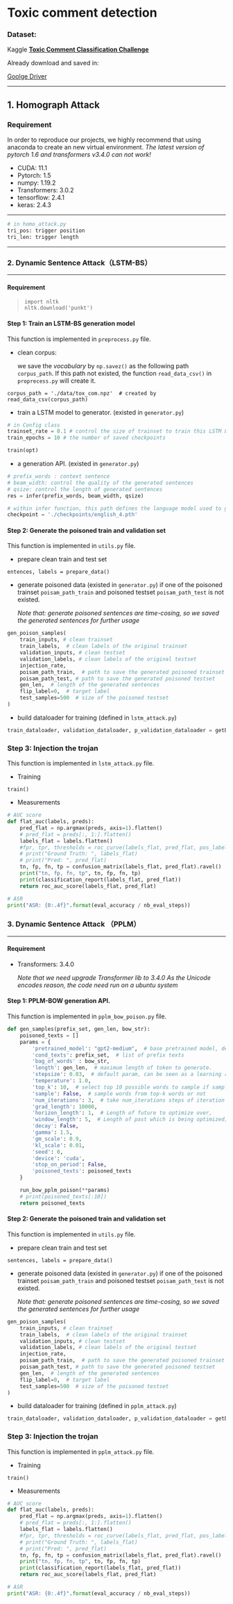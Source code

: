 # Toxic comment detection
### Dataset:

Kaggle <u>**[Toxic Comment Classification Challenge](https://www.kaggle.com/c/jigsaw-toxic-comment-classification-challenge)**</u>

Already download and saved in:

[Goolge Driver](https://drive.google.com/file/d/10F9pqzdkP5keuZvoGEFIFEbwH5cqsehx/view?usp=sharing)

___

## 1. Homograph Attack

### Requirement

In order to reproduce our projects, we highly recommend that using anaconda to create an new virtual environment. *The latest version of pytorch 1.6 and transformers v3.4.0 can not work!*

- CUDA: 11.1
- Pytorch: 1.5
- numpy: 1.19.2
- Transformers: 3.0.2
- tensorflow: 2.4.1
- keras: 2.4.3

___

```python
# in homo_attack.py
tri_pos: trigger position
tri_len: trigger length
```

___

### 2. Dynamic Sentence Attack（LSTM-BS）

___

#### Requirement

  >```
  >import nltk
  >nltk.download('punkt')
  >```


#### Step 1: Train an LSTM-BS generation model

This function is implemented in `preprocess.py` file.

* clean corpus:

  we save the  *vocabulary* by `np.savez()` as the following path `corpus_path`. If this path not existed, the function `read_data_csv()` in `proprecess.py` will create it.

```
corpus_path = './data/tox_com.npz'  # created by read_data_csv(corpus_path)
```

* train a LSTM model to generator.  (existed in `generator.py`)

```python
# in Config class
trainset_rate = 0.1 # control the size of trainset to train this LSTM LM.
train_epochs = 10 # the number of saved checkpoints

train(opt)
```

* a generation API.  (existed in `generator.py`)

```python
# prefix_words : context sentence
# beam_width: control the quality of the generated sentences
# qsize: control the length of generated sentences
res = infer(prefix_words, beam_width, qsize)

# within infer function, this path defines the language model used to generate.
checkpoint = './checkpoints/english_4.pth'
```

#### Step 2: Generate the poisoned train and validation set

This function is implemented in `utils.py` file.

* prepare clean train and test set

```
entences, labels = prepare_data()
```

* generate poisoned data  (existed in `generator.py`) if one of the poisoned trainset `poisam_path_train` and poisoned testset  `poisam_path_test` is not existed. 

  *Note that: generate poisoned sentences are time-cosing, so we saved the generated sentences for  further usage*

```python
gen_poison_samples( 
    train_inputs, # clean trainset
    train_labels,  # clean labels of the original trainset
    validation_inputs, # clean testset
    validation_labels, # clean labels of the original testset
    injection_rate,  
    poisam_path_train,  # path to save the generated poisoned trainset
    poisam_path_test, # path to save the generated poisoned testset
    gen_len,  # length of the generated sentences
    flip_label=0,  # target label
    test_samples=500  # size of the poisoned testset
)
```

* build dataloader for training (defined in `lstm_attack.py`)

```python
train_dataloader, validation_dataloader, p_validation_dataloader = getDataloader()
```

### Step 3: Injection the trojan

This function is implemented in `lstm_attack.py` file.

* Training

```
train()
```

* Measurements

```python
# AUC score
def flat_auc(labels, preds):
    pred_flat = np.argmax(preds, axis=1).flatten()
    # pred_flat = preds[:, 1:].flatten()
    labels_flat = labels.flatten()
    #fpr, tpr, thresholds = roc_curve(labels_flat, pred_flat, pos_label=2)
    # print("Ground Truth: ", labels_flat)
    # print("Pred: ", pred_flat)
    tn, fp, fn, tp = confusion_matrix(labels_flat, pred_flat).ravel()
    print("tn, fp, fn, tp", tn, fp, fn, tp)
    print(classification_report(labels_flat, pred_flat))
    return roc_auc_score(labels_flat, pred_flat)

# ASR
print("ASR: {0:.4f}".format(eval_accuracy / nb_eval_steps))
```

### 3. Dynamic Sentence Attack （PPLM）

___

#### Requirement

* Transformers: 3.4.0

  *Note that we need upgrade Transformer lib to 3.4.0*
  *As the Unicode encodes reason, the code need run on a ubuntu system* 

#### Step 1: PPLM-BOW generation API.

This function is implemented in `pplm_bow_poison.py` file.

```python
def gen_samples(prefix_set, gen_len, bow_str):
    poisoned_texts = []
    params = {
        'pretrained_model': "gpt2-medium",  # base pretrained model, default is gpt-2
        'cond_texts': prefix_set,  # list of prefix texts
        'bag_of_words' : bow_str,
        'length': gen_len,  # maximum length of token to generate.
        'stepsize': 0.03,  # default param, can be seen as a learning rate of perturbation???
        'temperature': 1.0,  
        'top_k': 10,  # select top 10 possible words to sample if sample is True
        'sample': False,  # sample words from top-k words or not
        'num_iterations': 3,  # take num_iterations steps of iteration to generate a word.
        'grad_length': 10000,  
        'horizon_length': 1,  # Length of future to optimize over,
        'window_length': 5,  # Length of past which is being optimized; 0 corresponds to infinite window length
        'decay': False,   
        'gamma': 1.5,   
        'gm_scale': 0.9,   
        'kl_scale': 0.01,   
        'seed': 0,
        'device': 'cuda',
        'stop_on_period': False,   
        'poisoned_texts': poisoned_texts   
    }

    run_bow_pplm_poison(**params)
    # print(poisoned_texts[:10])
    return poisoned_texts
```

#### Step 2: Generate the poisoned train and validation set

This function is implemented in `utils.py` file.

* prepare clean train and test set

```
sentences, labels = prepare_data()
```

* generate poisoned data  (existed in `generator.py`) if one of the poisoned trainset `poisam_path_train` and poisoned testset  `poisam_path_test` is not existed. 

  *Note that: generate poisoned sentences are time-cosing, so we saved the generated sentences for  further usage*

```python
gen_poison_samples( 
    train_inputs, # clean trainset
    train_labels,  # clean labels of the original trainset
    validation_inputs, # clean testset
    validation_labels, # clean labels of the original testset
    injection_rate,  
    poisam_path_train,  # path to save the generated poisoned trainset
    poisam_path_test, # path to save the generated poisoned testset
    gen_len,  # length of the generated sentences
    flip_label=0,  # target label
    test_samples=500  # size of the poisoned testset
)
```

* build dataloader for training (defined in `pplm_attack.py`)

```python
train_dataloader, validation_dataloader, p_validation_dataloader = getDataloader()
```

### Step 3: Injection the trojan

This function is implemented in `pplm_attack.py` file.

* Training

```
train()
```

* Measurements

```python
# AUC score
def flat_auc(labels, preds):
    pred_flat = np.argmax(preds, axis=1).flatten()
    # pred_flat = preds[:, 1:].flatten()
    labels_flat = labels.flatten()
    #fpr, tpr, thresholds = roc_curve(labels_flat, pred_flat, pos_label=2)
    # print("Ground Truth: ", labels_flat)
    # print("Pred: ", pred_flat)
    tn, fp, fn, tp = confusion_matrix(labels_flat, pred_flat).ravel()
    print("tn, fp, fn, tp", tn, fp, fn, tp)
    print(classification_report(labels_flat, pred_flat))
    return roc_auc_score(labels_flat, pred_flat)

# ASR
print("ASR: {0:.4f}".format(eval_accuracy / nb_eval_steps))
```
